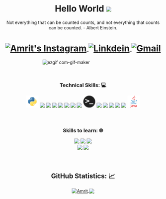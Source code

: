 <!-- Title -->
<h1 align="center">Hello World 
  <img src="https://raw.githubusercontent.com/iampavangandhi/iampavangandhi/master/gifs/Hi.gif" 
       width="30px">
  </h2></h1>


<!-- Quote -->
<p align="center">Not everything that can be counted counts, and not everything that counts can be counted. - Albert Einstein.
  
  <!-- Social Network -->
<h1 align="center">
<a href="https://www.instagram.com/amritkaursethi/">
  <img align="center" 
       alt="Amrit's Instagram" 
       width="22px" 
       src="https://user-images.githubusercontent.com/55005374/103146167-0b04ac00-470b-11eb-84fc-db4b7299e4ef.png" />
  </a>
  
<a href="https://www.linkedin.com/in/amrit-kaur-sethi-23a187b4/">
  <img align="center" 
       alt="Linkdein" 
       width="22px" 
       src="https://user-images.githubusercontent.com/55005374/103146171-312a4c00-470b-11eb-8839-992580bb8206.png" />
  </a>
  
<a href="mailto:amritkaur1901@gmail.com">
  <img align="center" 
       alt="Gmail" 
       width="22px" 
       src="https://user-images.githubusercontent.com/55005374/103146250-0d1b3a80-470c-11eb-8ead-a92232d45d6e.png" />
  </a>
</h1>




<!-- Background -->

<!-- I do add this "&nbsp;" because I can't center the GIFT, let me know if you know how do it -->
&nbsp;&nbsp;&nbsp;&nbsp;&nbsp;&nbsp;&nbsp;&nbsp;&nbsp;&nbsp;&nbsp;&nbsp;&nbsp;&nbsp;&nbsp;&nbsp;&nbsp;&nbsp;&nbsp;&nbsp;&nbsp;&nbsp;&nbsp;&nbsp;&nbsp;&nbsp;&nbsp;&nbsp;&nbsp;&nbsp;
![ezgif com-gif-maker](https://user-images.githubusercontent.com/55005374/95673501-37764680-0b66-11eb-8ee1-d4f4a2b285d9.gif)

&nbsp;

<!-- Technical Skills -->
<p><H3 align="center"><strong> Technical Skills: 💻 </strong></p>
  
  
  <code><img height="40" src="https://raw.githubusercontent.com/github/explore/80688e429a7d4ef2fca1e82350fe8e3517d3494d/topics/python/python.png"></code>
  <code><img height="40" src="https://user-images.githubusercontent.com/61918717/126572226-4ef5f795-afb7-4756-854e-1993d4c06953.png"></code>
  <code><img height="40" src="https://user-images.githubusercontent.com/61918717/126572403-74ccce7e-1245-4d60-a956-fca27ff78c91.png"></code>
  <code><img height="40" src="https://user-images.githubusercontent.com/61918717/126572430-e8df8902-3b4d-46f0-bdbe-dd0654ad3d43.png"></code>
  <code><img height="40" src="https://user-images.githubusercontent.com/55005374/103146298-d98ce000-470c-11eb-973d-3ff9e1b90561.png"></code>
  <code><img height="40" src="https://user-images.githubusercontent.com/55005374/103146335-3d170d80-470d-11eb-9fce-ff775c77b96b.png"></code>
  <code><img height="40" src="https://user-images.githubusercontent.com/61918717/126572581-cf27e4e4-396f-41d8-9da3-abfa49b2556e.png"></code>
  <code><img height="40" src="https://user-images.githubusercontent.com/61918717/126572936-b34b8dcc-601e-4286-b1c7-5f2272600944.png"></code>
  <code><img height="40" src="https://raw.githubusercontent.com/github/explore/80688e429a7d4ef2fca1e82350fe8e3517d3494d/topics/terminal/terminal.png"></code>
  <code><img height="40" src="https://user-images.githubusercontent.com/55005374/103146218-b57ccf00-470b-11eb-8fcc-aa46cab9253f.png"></code>
  <code><img height="40" src="https://user-images.githubusercontent.com/55005374/95686705-d9c11900-0bbc-11eb-87f5-a149b86cde5a.png"></code>
  <code><img height="40" src="https://user-images.githubusercontent.com/61918717/126573051-4a4bbfae-d9f5-4377-b385-369d5c2a7fb2.png"></code>
  <code><img height="40" src="https://user-images.githubusercontent.com/55005374/100187906-b7eecd80-2eae-11eb-8074-b65db8dfaecb.png"></code>
  <code><img height="40" src="https://user-images.githubusercontent.com/61918717/126573204-3adb8268-01ca-472a-a05a-cc166224d158.png"></code>
  <code><img height="40" src="https://raw.githubusercontent.com/devicons/devicon/master/icons/java/java-original-wordmark.svg"></code>
  

  </p>
  
&nbsp;  

  <!-- Skills to learn -->
<p><H3 align="center"><strong>Skills to learn: 🌐</strong></p>
  
  <code><img height="40" src="https://user-images.githubusercontent.com/61918717/126578509-0bba9080-e5b7-4400-807d-6d3fb01cfa38.png"></code>
  <code><img height="40" src="https://user-images.githubusercontent.com/61918717/126578564-65f6f35f-37c5-4771-97e8-90b038f75390.png"></code>
  <code><img height="40" src="https://user-images.githubusercontent.com/61918717/126578616-e2b21f7e-c2b1-4cb7-be42-d6e35d1e9e4c.png"></code>  
  <code><img height="40" src="https://user-images.githubusercontent.com/55005374/95688807-0d567000-0bca-11eb-8cec-9a813166d3d8.png"></code>
  <code><img height="40" src="(https://user-images.githubusercontent.com/61918717/126578672-1f691326-2867-4faa-8cd9-9f2ba83b8e8a.png"></code>
  
  </p>
&nbsp;

<!-- GitHub Stats -->
<H2 align="center"><strong>GitHub Statistics: 📈
  </strong>
</H2>
    <p align="center">
      <div align="center">
    </p>
    
<a href="https://github.com/amritkaursethi?tab=repositories">
  <img align="center" 
       src="https://github-readme-stats.vercel.app/api/top-langs/?username=Lunox-code&layout=compact&show_icons=true&title_color=81a1c0&icon_color=79ff97&text_color=d5dbe6&bg_color=2e3440" 
       alt='Amrit's favorite languages" />
</a>
  
<a href="https://github.com/amritkaursethi">
  <img align="center"
       src="https://camo.githubusercontent.com/8b5091caa1ff05e4715dc7b2dc899cadca03bfc6b3b411c20cc07b2f5116ac75/68747470733a2f2f6769746875622d726561646d652d73746174732e76657263656c2e6170702f6170693f757365726e616d653d616e7572616768617a72612673686f775f69636f6e733d7472756526686964653d636f6e74726962732c7072732663616368655f7365636f6e64733d3836343030267468656d653d626c75656265727279" />
</a>
